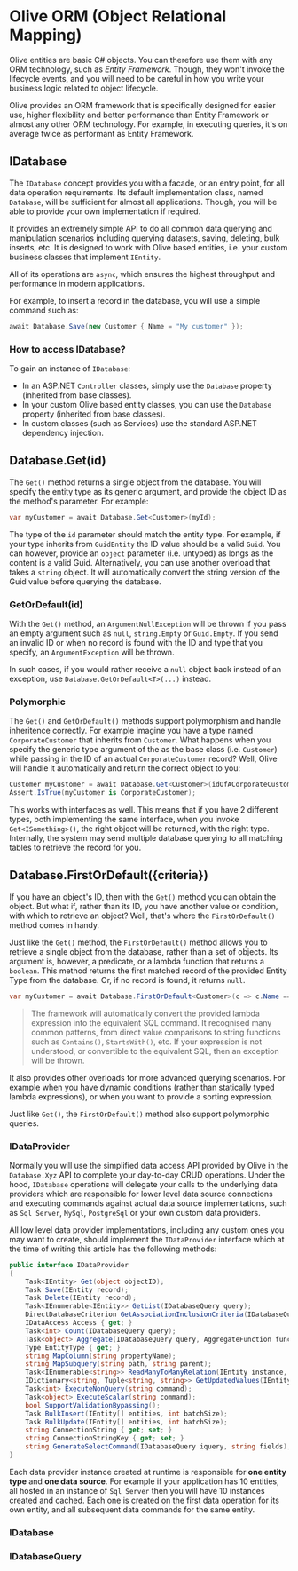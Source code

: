 # Olive ORM (Object Relational Mapping)

Olive entities are basic C# objects. You can therefore use them with any ORM technology, such as *Entity Framework*. Though, they won't invoke the lifecycle events, and you will need to be careful in how you write your business logic related to object lifecycle.

Olive provides an ORM framework that is specifically designed for easier use, higher flexibility and better performance than Entity Framework or almost any other ORM technology. For example, in executing queries, it's on average twice as performant as Entity Framework.

## IDatabase
The `IDatabase` concept provides you with a facade, or an entry point, for all data operation requirements. Its default implementation class, named `Database`, will be sufficient for almost all applications. Though, you will be able to provide your own implementation if required.

It provides an extremely simple API to do all common data querying and manipulation scenarios including querying datasets, saving, deleting, bulk inserts, etc. It is designed to work with Olive based entities, i.e. your custom business classes that implement `IEntity`.

All of its operations are `async`, which ensures the highest throughput and performance in modern applications.

For example, to insert a record in the database, you will use a simple command such as:
```csharp
await Database.Save(new Customer { Name = "My customer" });
```

### How to access IDatabase?
To gain an instance of `IDatabase`:
- In an ASP.NET `Controller` classes, simply use the `Database` property (inherited from base classes).
- In your custom Olive based entity classes, you can use the `Database` property (inherited from base classes).
- In custom classes (such as Services) use the standard ASP.NET dependency injection.

## Database.Get<T>(id)
The `Get()` method returns a single object from the database. You will specify the entity type as its generic argument, and provide the object ID as the method's parameter. For example:
```csharp
var myCustomer = await Database.Get<Customer>(myId);
```
The type of the `id` parameter should match the entity type. For example, if your type inherits from `GuidEntity` the ID value should be a valid `Guid`. You can however, provide an `object` parameter (i.e. untyped) as longs as the content is a valid Guid. Alternatively, you can use another overload that takes a `string` object. It will automatically convert the string version of the Guid value before querying the database.
  
### GetOrDefault<T>(id)
With the `Get()` method, an `ArgumentNullException` will be thrown if you pass an empty argument such as `null`, `string.Empty` or `Guid.Empty`. If you send an invalid ID or when no record is found with the ID and type that you specify, an `ArgumentException` will be thrown.

In such cases, if you would rather receive a `null` object back instead of an exception, use `Database.GetOrDefault<T>(...)` instead.

### Polymorphic
The `Get()` and `GetOrDefault()` methods support polymorphism and handle inheritence correctly. For example imagine you have a type named `CorporateCustomer` that inherits from `Customer`. What happens when you specify the generic type argument of the as the base class (i.e. `Customer`) while passing in the ID of an actual `CorporateCustomer` record? Well, Olive will handle it automatically and return the correct object to you:
```csharp
Customer myCustomer = await Database.Get<Customer>(idOfACorporateCustomer);
Assert.IsTrue(myCustomer is CorporateCustomer);
```

This works with interfaces as well. This means that if you have 2 different types, both implementing the same interface, when you invoke `Get<ISomething>()`, the right object will be returned, with the right type. Internally, the system may send multiple database querying to all matching tables to retrieve the record for you.

## Database.FirstOrDefault<T>({criteria})
If you have an object's ID, then with the `Get()` method you can obtain the object. But what if, rather than its ID, you have another value or condition, with which to retrieve an object? Well, that's where the `FirstOrDefault()` method comes in handy.
  
Just like the `Get()` method, the `FirstOrDefault()` method allows you to retrieve a single object from the database, rather than a set of objects. Its argument is, however, a predicate, or a lambda function that returns a `boolean`. This method returns the first matched record of the provided Entity Type from the database. Or, if no record is found, it returns `null`.

```csharp
var myCustomer = await Database.FirstOrDefault<Customer>(c => c.Name == myName && c.Category == someCategory);
```
> The framework will automatically convert the provided lambda expression into the equivalent SQL command. It recognised many common patterns, from direct value comparisons to string functions such as `Contains()`, `StartsWith()`, etc. If your expression is not understood, or convertible to the equivalent SQL, then an exception will be thrown.

It also provides other overloads for more advanced querying scenarios. For example when you have dynamic conditions (rather than statically typed lambda expressions), or when you want to provide a sorting expression.

Just like `Get()`, the `FirstOrDefault()` method also support polymorphic queries.

### IDataProvider

Normally you will use the simplified data access API provided by Olive in the `Database.Xyz` API to complete your day-to-day CRUD operations. Under the hood, `IDatabase` operations will delegate your calls to the underlying data providers which are responsible for lower level data source connections and executing commands against actual data source implementations, such as `Sql Server`, `MySql`, `PostgreSql` or your own custom data providers. 

All low level data provider implementations, including any custom ones you may want to create, should implement the `IDataProvider` interface which at the time of writing this article has the following methods:
```csharp
public interface IDataProvider
{
    Task<IEntity> Get(object objectID);
    Task Save(IEntity record);
    Task Delete(IEntity record);
    Task<IEnumerable<IEntity>> GetList(IDatabaseQuery query);
    DirectDatabaseCriterion GetAssociationInclusionCriteria(IDatabaseQuery masterQuery, PropertyInfo association);
    IDataAccess Access { get; }
    Task<int> Count(IDatabaseQuery query);
    Task<object> Aggregate(IDatabaseQuery query, AggregateFunction function, string propertyName);
    Type EntityType { get; }
    string MapColumn(string propertyName);
    string MapSubquery(string path, string parent);
    Task<IEnumerable<string>> ReadManyToManyRelation(IEntity instance, string property);
    IDictionary<string, Tuple<string, string>> GetUpdatedValues(IEntity original, IEntity updated);
    Task<int> ExecuteNonQuery(string command);
    Task<object> ExecuteScalar(string command);
    bool SupportValidationBypassing();
    Task BulkInsert(IEntity[] entities, int batchSize);
    Task BulkUpdate(IEntity[] entities, int batchSize);
    string ConnectionString { get; set; }
    string ConnectionStringKey { get; set; }
    string GenerateSelectCommand(IDatabaseQuery iquery, string fields);
}
```

Each data provider instance created at runtime is responsible for **one entity type** and **one data source**. For example if your application has 10 entities, all hosted in an instance of `Sql Server` then you will have 10 instances created and cached. Each one is created on the first data operation for its own entity, and all subsequent data commands for the same entity.

### IDatabase

### IDatabaseQuery<T>
  


